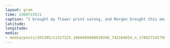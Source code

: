 ```yaml
---
layout: gram
time: 1369715511
caption: "I brought my flower print sarong, and Morgen brought this amazing blanket. #nofilter"
latitude: 
longitude: 
media:
- media/posts/201305/11327225_1060409400639346_742164654_n_17842714579000351.jpg
---
```

